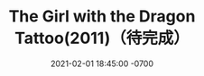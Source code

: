 ﻿---
layout: post
title:  "The Girl with the Dragon Tattoo(2011)（待完成）"
date:   2021-02-01 18:45:00 -0700
categories: reviews
---
